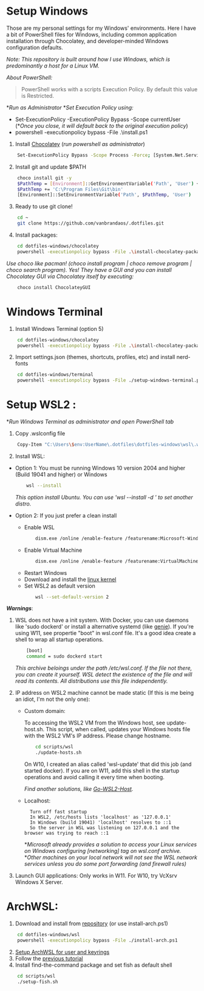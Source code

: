 
# Setup Windows

Those are my personal settings for my Windows' environments. Here I have a bit of PowerShell files for Windows, including common application installation through Chocolatey, and developer-minded Windows configuration defaults.

*Note: This repository is built around how I use Windows, which is predominantly a host for a Linux VM.*

*About PowerShell:*

>PowerShell works with a scripts Execution Policy. By default this value is Restricted. 

**Run as Administrator*
**Set Execution Policy using:*
 - Set-ExecutionPolicy -ExecutionPolicy Bypass -Scope currentUser
  (**Once you close, it will default back to the original execution policy*)
-  powershell -executionpolicy bypass -File .\install.ps1


1. Install [Chocolatey](https://chocolatey.org/install) (*run powershell as administrator*) 
```bash
    Set-ExecutionPolicy Bypass -Scope Process -Force; [System.Net.ServicePointManager]::SecurityProtocol = [System.Net.ServicePointManager]::SecurityProtocol -bor 3072; iex ((New-Object System.Net.WebClient).DownloadString('https://community.chocolatey.org/install.ps1'))
```
2. Install git and update $PATH
```bash
    choco install git -y      
    $PathTemp = [Environment]::GetEnvironmentVariable('Path', 'User') + ';'
    $PathTemp += 'C:\Program Files\Git\bin'
    [Environment]::SetEnvironmentVariable('Path', $PathTemp, 'User')  
```
3. Ready to use git clone! 
```bash
    cd ~
    git clone https://github.com/vanbrandaos/.dotfiles.git
```
4. Install packages:
```bash
    cd dotfiles-windows/chocolatey
    powershell -executionpolicy bypass -File .\install-chocolatey-packages.ps1   
```
*Use choco like pacman! (choco install program | choco remove program | choco search program).*
*Yes! They have a GUI and you can install Chocolatey GUI via Chocolatey itself by executing:*
```bash
    choco install ChocolateyGUI
```

# Windows Terminal

1. Install Windows Terminal (option 5)
```bash
    cd dotfiles-windows/chocolatey
    powershell -executionpolicy bypass -File .\install-chocolatey-packages.ps1
```
2. Import settings.json (themes, shortcuts, profiles, etc) and install nerd-fonts
```bash
    cd dotfiles-windows/terminal
    powershell -executionpolicy bypass -File ./setup-windows-terminal.ps1
```

# Setup WSL2 :
**Run Windows Terminal as administrator and open PowerShell tab*

1. Copy .wslconfig file
```bash
    Copy-Item "C:\Users\$env:UserName\.dotfiles\dotfiles-windows\wsl\.wslconfig" -Destination "C:\Users\$env:UserName\"
```
2. Install WSL:
* Option 1: You must be running Windows 10 version 2004 and higher (Build 19041 and higher) or Windows 
	```bash
	    wsl --install
	```
	*This option install Ubuntu. You can use 'wsl --install -d <Distribution Name>' to set another distro.*

* Option 2: If you just prefer a clean install
	- Enable WSL
		```bash
		    dism.exe /online /enable-feature /featurename:Microsoft-Windows-Subsystem-Linux /all /norestart 
		```
	- Enable Virtual Machine
		```bash
		    dism.exe /online /enable-feature /featurename:VirtualMachinePlatform /all /norestart
		```
	- Restart Windows 
	- Download and install the [linux kernel](https://docs.microsoft.com/en-us/windows/wsl/wsl2-kernel)
	-  Set WSL2 as default version
		```bash
			wsl --set-default-version 2
		```


***Warnings***:

1. WSL does not have a init system. With Docker, you can use daemons like 'sudo dockerd' or install a alternative systemd (like [genie](https://github.com/arkane-systems/genie)). If you're using W11, see propertie "boot" in wsl.conf file. It's a good idea create a shell to wrap all startup operations.
	```bash
		[boot]
		command = sudo dockerd start
	```
	*This archive beloings under the path /etc/wsl.conf. If the file not there, you can create it yourself. WSL detect the existence of the file and will read its contents. All distributions use this file independently.*
2. IP address on WSL2 machine cannot be made static (If this is me being an idiot, I'm not the only one):

	- Custom domain:

		To accessing the WSL2 VM from the Windows host, see update-host.sh. This script, when called, updates your Windows hosts file with the WSL2 VM's IP address. Please change hostname.
		```bash
		    cd scripts/wsl
		    ./update-hosts.sh
		```
		On W10, I created an alias called 'wsl-update' that did this job (and started docker). If you are on W11, add this shell in the startup operations and avoid calling it every time when booting.

		*Find another solutions, like [Go-WSL2-Host](https://github.com/shayne/go-wsl2-host).*

	- Localhost:

			Turn off fast startup
			In WSL2, /etc/hosts lists 'localhost' as '127.0.0.1'
			In Windows (build 19041) 'localhost' resolves to ::1
			So the server in WSL was listening on 127.0.0.1 and the browser was trying to reach ::1

		**Microsoft already provides a solution to access your Linux services on Windows configuring [networking] tag on wsl.conf archive.* 
		**Other machines on your local network will not see the WSL network services unless you do some port forwarding (and firewall rules)*
3. Launch GUI applications: Only works in W11. For W10, try VcXsrv Windows X Server. 
  
# ArchWSL:

1. Download and install from [repository](https://github.com/yuk7/ArchWSL) (or use install-arch.ps1)
```bash
    cd dotfiles-windows/wsl
    powershell -executionpolicy bypass -File ./install-arch.ps1    
```
2. [Setup ArchWSL for user and keyrings](https://wsldl-pg.github.io/ArchW-docs/How-to-Setup/) 
3. Follow the [previous tutorial](https://github.com/vanbrandaos/.dotfiles)
4. Install find-the-command package and set fish as default shell
```bash
    cd scripts/wsl
    ./setup-fish.sh
```
